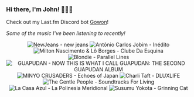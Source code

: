 ### Hi there, I'm John! 🏄🏻‍♂️

Check out my Last.fm Discord bot [Gowon](http://gowon.ca)!

_Some of the music I've been listening to recently!_


<!-- lastfm -->
<p align="center"><img src="https://lastfm.freetls.fastly.net/i/u/64s/026e88ed24b4902ffb8c492674904504.png" title="NewJeans - new jeans"> <img src="https://lastfm.freetls.fastly.net/i/u/64s/92a8b0170cc1eaacc20416ebe6893681.jpg" title="Antônio Carlos Jobim - Inédito"> <img src="https://lastfm.freetls.fastly.net/i/u/64s/5b22cc989bbaf84209be03c3750b7675.jpg" title="Milton Nascimento & Lô Borges - Clube Da Esquina"> <img src="https://lastfm.freetls.fastly.net/i/u/64s/d26cc0092f9b4cdf99d1e582755ec824.png" title="Blondie - Parallel Lines"> <img src="https://lastfm.freetls.fastly.net/i/u/64s/0dea918065aa85d265dd46093f14f3aa.jpg" title="GUAPUDAN - NOW THIS IS WHAT I CALL GUAPUDAN: THE SECOND GUAPUDAN ALBUM"> <img src="https://lastfm.freetls.fastly.net/i/u/64s/a0c829aa4d9bb28cc4209df6e988a6b9.jpg" title="MINYO CRUSADERS - Echoes of Japan"> <img src="https://lastfm.freetls.fastly.net/i/u/64s/79afaa10007dfbbbe1f1dc3b389ab8a5.jpg" title="Charli Taft - DLUXLIFE"> <img src="https://lastfm.freetls.fastly.net/i/u/64s/be3988eb088606dbff098cc3fdc38af1.jpg" title="The Gentle People - Soundtracks For Living"> <img src="https://lastfm.freetls.fastly.net/i/u/64s/e04d824b2d764487ac2f23cf55523d55.png" title="La Casa Azul - La Polinesia Meridional"> <img src="https://lastfm.freetls.fastly.net/i/u/64s/2a4f3b96505d483f82aa5e3e4874888c.png" title="Susumu Yokota - Grinning Cat"> </p>
